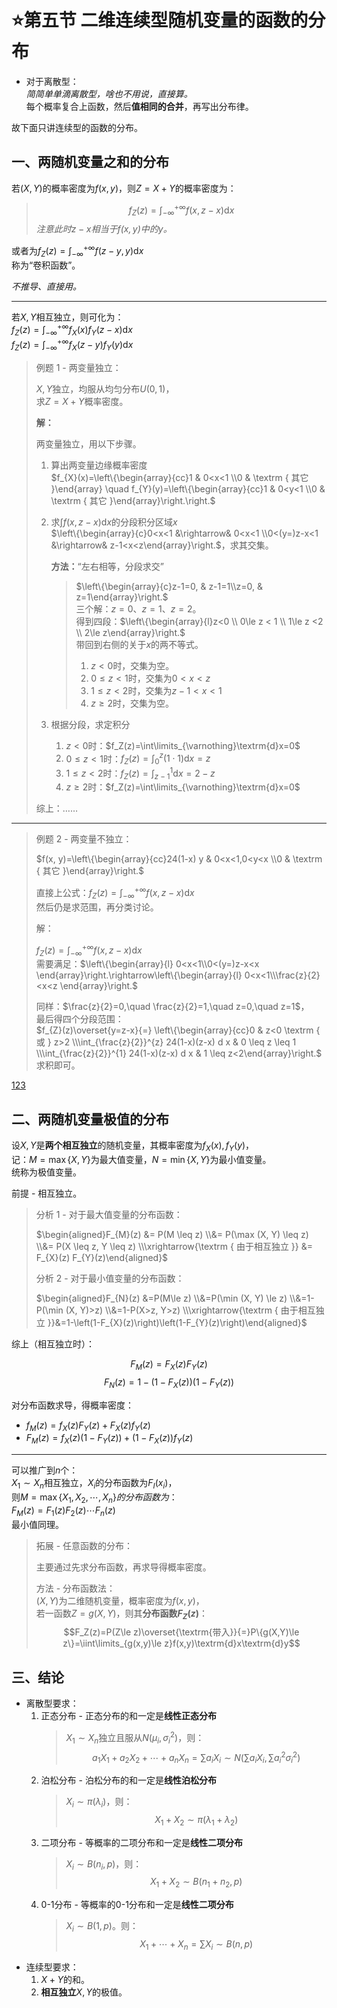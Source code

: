 # ⭐第五节 二维连续型随机变量的函数的分布

* 对于离散型：  
  *简简单单滴离散型，啥也不用说，直接算。*  
  每个概率复合上函数，然后**值相同的合并**，再写出分布律。

故下面只讲连续型的函数的分布。

## 一、两随机变量之和的分布

若$(X,Y)$的概率密度为$f(x,y)$，则$Z=X+Y$的概率密度为：
> $$f_Z(z)=\int_{-\infty}^{+\infty}f(x,z-x)\textrm{d}x$$
*注意此时$z-x$相当于$f(x,y)$中的$y$。*

或者为$f_Z(z)=\int_{-\infty}^{+\infty}f(z-y,y)\textrm{d}x$  
称为“卷积函数”。

*不推导、直接用。*

---

若$X,Y$相互独立，则可化为：  
$f_Z(z)=\int_{-\infty}^{+\infty}f_X(x)f_Y(z-x)\textrm{d}x$  
$f_Z(z)=\int_{-\infty}^{+\infty}f_X(z-y)f_Y(y)\textrm{d}x$

> 例题 1 - 两变量独立：
>
> $X,Y$独立，均服从均匀分布$U(0,1)$，  
> 求$Z=X+Y$概率密度。
>
> **解：**
>
> 两变量独立，用以下步骤。
>
> 1. 算出两变量边缘概率密度  
>    $f_{X}(x)=\left\{\begin{array}{cc}1 & 0<x<1 \\0 & \textrm { 其它 }\end{array} \quad f_{Y}(y)=\left\{\begin{array}{cc}1 & 0<y<1 \\0 & \textrm { 其它 }\end{array}\right.\right.$
> 2. 求$\int f(x,z-x)\textrm{d}x$的分段积分区域$x$  
>    $\left\{\begin{array}{c}0<x<1 &\rightarrow& 0<x<1 \\0<(y=)z-x<1 &\rightarrow& z-1<x<z\end{array}\right.$，求其交集。  
>
>    **方法：**“左右相等，分段求交”
>
>    > $\left\{\begin{array}{c}z-1=0, & z-1=1\\z=0, & z=1\end{array}\right.$  
>    > 三个解：$z=0$、$z=1$、$z=2$。  
>    > 得到四段：$\left\{\begin{array}{l}z<0 \\ 0\le z < 1 \\ 1\le z <2 \\ 2\le z\end{array}\right.$  
>    > 带回到右侧的关于$x$的两不等式。
>    >
>    > 1. $z<0$时，交集为空。
>    > 2. $0\le z<1$时，交集为$0<x<z$
>    > 3. $1\le z<2$时，交集为$z-1<x<1$  
>    > 4. $z\ge2$时，交集为空。
>
> 3. 根据分段，求定积分
>    1. $z<0$时：$f_Z(z)=\int\limits_{\varnothing}\textrm{d}x=0$
>    2. $0\le z<1$时：$f_Z(z)=\int_0^z(1\cdot 1)\textrm{d}x=z$
>    3. $1\le z<2$时：$f_Z(z)=\int_{z-1}^1\textrm{d}x=2-z$
>    4. $z\ge2$时：$f_Z(z)=\int\limits_{\varnothing}\textrm{d}x=0$
>
> 综上：……

---

> 例题 2 - 两变量不独立：
>
> $f(x, y)=\left\{\begin{array}{cc}24(1-x) y & 0<x<1,0<y<x \\0 & \textrm { 其它 }\end{array}\right.$
>
> 直接上公式：$f_Z(z)=\int_{-\infty}^{+\infty}f(x,z-x)\textrm{d}x$  
> 然后仍是求范围，再分类讨论。
>
> 解：
>
> $f_Z(z)=\int_{-\infty}^{+\infty}f(x,z-x)\textrm{d}x$  
> 需要满足：$\left\{\begin{array}{l} 0<x<1\\0<(y=)z-x<x \end{array}\right.\rightarrow\left\{\begin{array}{l} 0<x<1\\\frac{z}{2}<x<z \end{array}\right.$
>
> 同样：$\frac{z}{2}=0,\quad \frac{z}{2}=1,\quad z=0,\quad z=1$，  
> 最后得四个分段范围：  
> $f_{Z}(z)\overset{y=z-x}{=} \left\{\begin{array}{cc}0 & z<0 \textrm { 或 } z>2 \\\int_{\frac{z}{2}}^{z} 24(1-x)(z-x) d x & 0 \leq z \leq 1 \\\int_{\frac{z}{2}}^{1} 24(1-x)(z-x) d x & 1 \leq z<2\end{array}\right.$  
> 求积即可。

[123](#二两随机变量极值的分布)

## 二、两随机变量极值的分布

设$X,Y$是**两个相互独立**的随机变量，其概率密度为$f_X(x),f_Y(y)$，  
记：$M=\max\{X,Y\}$为最大值变量，$N=\min\{X,Y\}$为最小值变量。  
统称为极值变量。

前提 - 相互独立。

> 分析 1 - 对于最大值变量的分布函数：
>
> $\begin{aligned}F_{M}(z) &= P(M \leq z) \\&= P(\max (X, Y) \leq z) \\&= P(X \leq z, Y \leq z) \\\xrightarrow{\textrm { 由于相互独立 }} &= F_{X}(z) F_{Y}(z)\end{aligned}$
>
> 分析 2 - 对于最小值变量的分布函数：
>
> $\begin{aligned}F_{N}(z) &=P(M\le z) \\&=P(\min (X, Y) \le z) \\&=1-P(\min (X, Y)>z) \\&=1-P(X>z, Y>z) \\\xrightarrow{\textrm { 由于相互独立 }}&=1-\left(1-F_{X}(z)\right)\left(1-F_{Y}(z)\right)\end{aligned}$

综上（相互独立时）：

$$F_M(z)=F_X(z)F_Y(z)$$
$$F_N(z)=1-(1-F_X(z))(1-F_Y(z))$$

对分布函数求导，得概率密度：

* $f_M(z)=f_X(z)F_Y(z)+F_X(z)f_Y(z)$  
* $F_M(z)=f_X(z)(1-F_Y(z)) + (1-F_X(z))f_Y(z)$

---

可以推广到$n$个：  
$X_1\sim X_n$相互独立，$X_i$的分布函数为$F_I(x_i)$，  
则$M=\max\{X_1,X_2,\cdots,X_n\}的分布函数为$：  
$F_M(z)=F_1(z)F_2(z)\cdots F_n(z)$  
最小值同理。

> 拓展 - 任意函数的分布：
>
> 主要通过先求分布函数，再求导得概率密度。
>
> 方法 - 分布函数法：  
> $(X,Y)$为二维随机变量，概率密度为$f(x,y)$，  
> 若一函数$Z=g(X,Y)$，则其**分布函数$F_Z(z)$**：
> $$F_Z(z)=P(Z\le z)\overset{\textrm{带入}}{=}P\{g(X,Y)\le z\}=\iint\limits_{g(x,y)\le z}f(x,y)\textrm{d}x\textrm{d}y$$

## 三、结论

* 离散型要求：
  1. 正态分布 - 正态分布的和一定是**线性正态分布**  
     > $X_1\sim X_n$独立且服从$N(\mu_i,\sigma_i^2)$，则：
     > $$a_1X_1+a_2X_2+\cdots+a_nX_n=\sum a_iX_i\sim N(\sum a_iX_i, \sum a_i^2\sigma_i^2)$$
  2. 泊松分布 - 泊松分布的和一定是**线性泊松分布**  
     > $X_i\sim \pi(\lambda_i)$，则：  
     > $$X_1+X_2 \sim \pi(\lambda_1+\lambda_2)$$
  3. 二项分布 - 等概率的二项分布和一定是**线性二项分布**
     > $X_i\sim B(n_i,p)$，则：
     > $$X_1+X_2\sim B(n_1+n_2,p)$$
  4. 0-1分布 - 等概率的0-1分布和一定是**线性二项分布**  
     > $X_i\sim B(1,p)$。则：
     > $$X_1+\cdots+X_n = \sum X_i \sim B(n,p)$$
* 连续型要求：
  1. $X+Y$的和。
  2. **相互独立**$X,Y$的极值。
